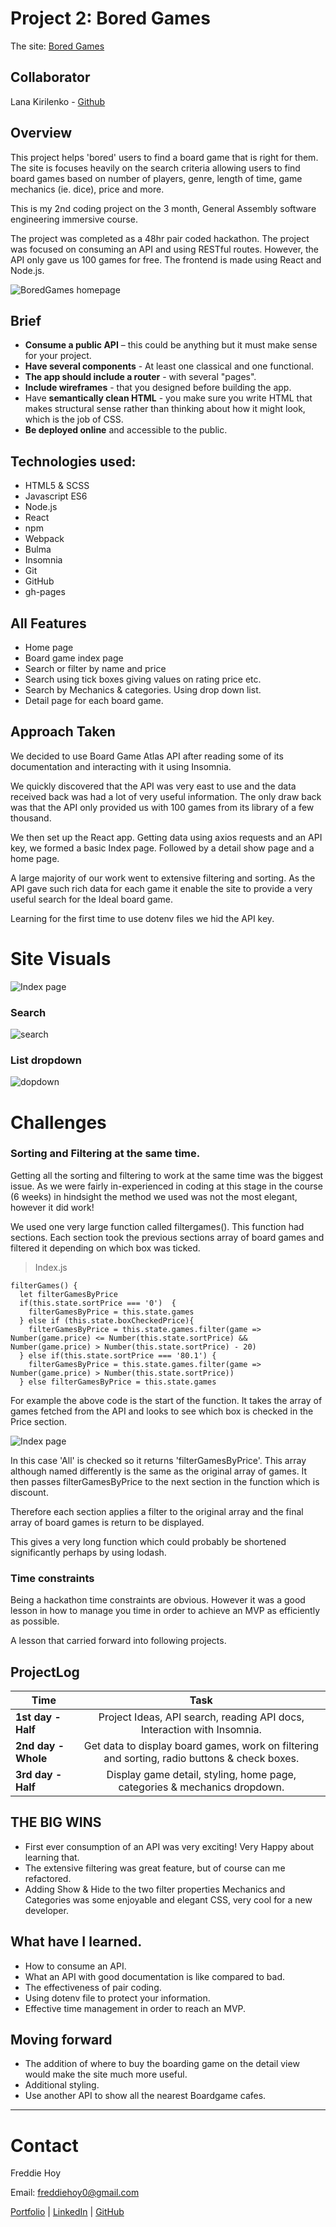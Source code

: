 # Project 2: Bored Games

The site: [Bored Games](https://freddiehoy.github.io/GA-P2-BoredGames/#/)

## Collaborator

Lana Kirilenko - [Github](https://github.com/DucanKir)

## Overview

This project helps 'bored' users to find a board game that is right for them. The site is focuses heavily on the search criteria allowing users to find board games based on number of players, genre, length of time, game mechanics (ie. dice), price and more.

This is my 2nd coding project on the 3 month, General Assembly software engineering immersive course.

The project was completed as a 48hr pair coded hackathon. The project was focused on consuming an API and using RESTful routes. However, the API only gave us 100 games for free. The frontend is made using React and Node.js.

![BoredGames homepage](https://user-images.githubusercontent.com/51379192/65143270-7215ba00-da0c-11e9-92da-56927dad77b4.png)


## Brief

* **Consume a public API** – this could be anything but it must make sense for your project.
* **Have several components** - At least one classical and one functional.
* **The app should include a router** - with several "pages".
* **Include wireframes** - that you designed before building the app.
* Have **semantically clean HTML** - you make sure you write HTML that makes structural sense rather than thinking about how it might look, which is the job of CSS.
* **Be deployed online** and accessible to the public.

## Technologies used:

* HTML5 & SCSS
* Javascript ES6
* Node.js
* React
* npm
* Webpack
* Bulma
* Insomnia
* Git
* GitHub
* gh-pages

## All Features

* Home page
* Board game index page
* Search or filter by name and price
* Search using tick boxes giving values on rating price etc.
* Search by Mechanics & categories. Using drop down list.
* Detail page for each board game.


## Approach Taken

We decided to use Board Game Atlas API after reading some of its documentation and interacting with it using Insomnia.

We quickly discovered that the API was very east to use and the data received back was had a lot of very useful information. The only draw back was that the API only provided us with 100 games from its library of a few thousand.

We then set up the React app. Getting data using axios requests and an API key, we formed a basic Index page. Followed by a detail show page and a home page.

A large majority of our work went to extensive filtering and sorting. As the API gave such rich data for each game it enable the site to provide a very useful search for the Ideal board game.

Learning for the first time to use dotenv files we hid the API key.

# Site Visuals

![Index page](https://user-images.githubusercontent.com/51379192/65154173-ee1afc80-da22-11e9-9a7b-ef04b6355044.png)

### Search
![search](https://user-images.githubusercontent.com/51379192/65155875-f3c61180-da25-11e9-9b4c-fc4b0b731e9e.gif)

### List dropdown
![dopdown](https://user-images.githubusercontent.com/51379192/65155910-02142d80-da26-11e9-9bea-d64b4b883f8f.gif)

# Challenges

### Sorting and Filtering at the same time.

Getting all the sorting and filtering to work at the same time was the biggest issue. As we were fairly in-experienced in coding at this stage in the course (6 weeks) in hindsight the method we used was not the most elegant, however it did work!

We used one very large function called filtergames(). This function had sections. Each section took the previous sections array of board games and filtered it depending on which box was ticked.

> Index.js
```
filterGames() {
  let filterGamesByPrice
  if(this.state.sortPrice === '0')  {
    filterGamesByPrice = this.state.games
  } else if (this.state.boxCheckedPrice){
    filterGamesByPrice = this.state.games.filter(game => Number(game.price) <= Number(this.state.sortPrice) && Number(game.price) > Number(this.state.sortPrice) - 20)
  } else if(this.state.sortPrice === '80.1') {
    filterGamesByPrice = this.state.games.filter(game => Number(game.price) > Number(this.state.sortPrice))
  } else filterGamesByPrice = this.state.games
```

For example the above code is the start of the function. It takes the array of games fetched from the API and looks to see which box is checked in the Price section.

![Index page](https://user-images.githubusercontent.com/51379192/65154173-ee1afc80-da22-11e9-9a7b-ef04b6355044.png)

In this case 'All' is checked so it returns 'filterGamesByPrice'. This array although named differently is the same as the original array of games. It then passes filterGamesByPrice to the next section in the function which is discount.

Therefore each section applies a filter to the original array and the final array of board games is return to be displayed.

This gives a very long function which could probably be shortened significantly perhaps by using lodash.

### Time constraints

Being a hackathon time constraints are obvious. However it was a good lesson in how to manage you time in order to achieve an MVP as efficiently as possible.

A lesson that carried forward into following projects.


## ProjectLog

| Time      | Task         |
| ------------- |:-------------:|
| **1st day - Half**    | Project Ideas, API search, reading API docs, Interaction with Insomnia.  |
| **2nd day - Whole**     | Get data to display board games, work on filtering and sorting, radio buttons & check boxes.    |
| **3rd day - Half**  | Display game detail, styling, home page, categories & mechanics dropdown.      |


## THE BIG WINS

- First ever consumption of an API was very exciting! Very Happy about learning that.
- The extensive filtering was great feature, but of course can me refactored.
- Adding Show & Hide to the two filter properties Mechanics and Categories was some enjoyable and elegant CSS, very cool for a new developer.

## What have I learned.
- How to consume an API.
- What an API with good documentation is like compared to bad.
- The effectiveness of pair coding.
- Using dotenv file to protect your information.
- Effective time management in order to reach an MVP.

## Moving forward
- The addition of where to buy the boarding game on the detail view would make the site much more useful.
- Additional styling.
- Use another API to show all the nearest Boardgame cafes.

---

# Contact

Freddie Hoy

Email: freddiehoy0@gmail.com

[Portfolio](https://freddiehoy.github.io/) | [LinkedIn](https://www.linkedin.com/in/freddie-hoy/) |
[GitHub](https://github.com/FreddieHoy?tab=repositories)
